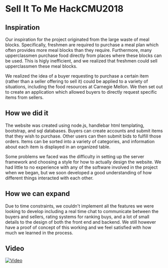 Sell It To Me HackCMU2018
==========
Inspiration
----------
Our inspiration for the project originated from the large waste of meal blocks. Specifically, freshmen are required to
purchase a meal plan which often provides more meal blocks than they require. Furthermore,
many upperclassmen purchase food directly from places where these blocks can be used. This is higly inefficient, and we realized that freshmen could sell upperclassmen
these meal blocks. 

We realized the idea of a buyer requesting to purchase a certain item (rather than a seller offering to sell it)
could be applied to a variety of situations, including the food resources at Carnegie Mellon. We then set out to 
create an application which allowed buyers to directly request specific items from sellers.

How we did it
-------------
The website was created using node.js, handlebar html templating, bootstrap, and sql databases. Buyers can create accounts
and submit items that they wish to purchase. Other users can then submit bids to fulfill those orders. 
Items can be sorted into a variety of categories, and information about each item is displayed in an organized table.

Some problems we faced was the difficulty in setting up the server framework and choosing a style for how to actually design
the website. We had little to no experience with any of the software involved in the project when we began, but we soon developed
a good understanding of how different things interacted with each other.

How we can expand
----------------
Due to time constraints, we couldn't implement all the features we were looking to develop including a real time chat to communicate
between the buyers and sellers, rating systems for ranking buys, and a lot of small details to the design of both the front end and
backend. We still however have a proof of concept of this working and we feel satisfied with how much we learned in the process.

Video
-------------

[![Video](http://img.youtube.com/vi/rQ26pVQazd8/0.jpg)](http://www.youtube.com/watch?v=rQ26pVQazd8)

